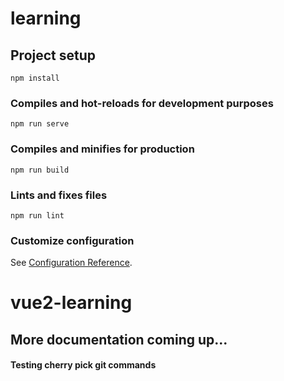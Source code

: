 # learning

## Project setup

```
npm install
```

### Compiles and hot-reloads for development purposes

```
npm run serve
```

### Compiles and minifies for production

```
npm run build
```

### Lints and fixes files

```
npm run lint
```

### Customize configuration

See [Configuration Reference](https://cli.vuejs.org/config/).

# vue2-learning

## More documentation coming up...

#### Testing cherry pick git commands
